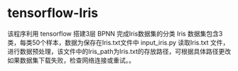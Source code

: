 # tensorflow-Iris

该程序利用 tensorflow 搭建3层 BPNN 完成Iris数据集的分类
Iris 数据集包含3类，每类50个样本，数据为保存在Iris.txt文件中
input_iris.py 读取Iris.txt 文件，进行数据预处理，该文件中的Iris_path为Iris.txt的存放路径，可根据具体路径更改
如果数据集下载失败，检查网络连接或重试。。
